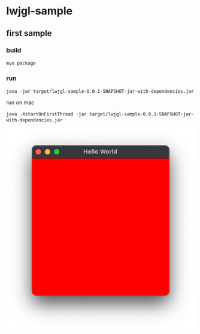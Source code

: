 # lwjgl-sample

## first sample

### build

```
mvn package
```

### run

```
java -jar target/lwjgl-sample-0.0.1-SNAPSHOT-jar-with-dependencies.jar
```


run on mac

```
java -XstartOnFirstThread -jar target/lwjgl-sample-0.0.1-SNAPSHOT-jar-with-dependencies.jar
```

![first-sample](images/first-sample.png)